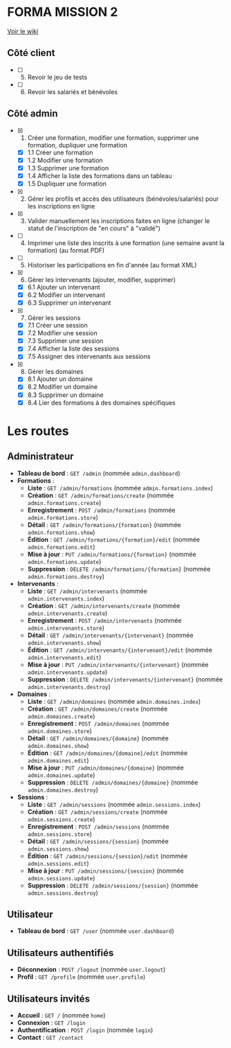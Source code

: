 # FORMA MISSION 2
[Voir le wiki](https://github.com/kckmdev/formaSio/wiki)

## Côté client 
- [ ] 5. Revoir le jeu de tests
- [ ] 6. Revoir les salariés et bénévoles

## Côté admin
- [x] 1. Créer une formation, modifier une formation, supprimer une formation, dupliquer une formation
  - [x] 1.1 Créer une formation
  - [x] 1.2 Modifier une formation
  - [x] 1.3 Supprimer une formation
  - [x] 1.4 Afficher la liste des formations dans un tableau
  - [x] 1.5 Dupliquer une formation
- [x] 2. Gérer les profils et accès des utilisateurs (bénévoles/salariés) pour les inscriptions en ligne
- [x] 3. Valider manuellement les inscriptions faites en ligne (changer le statut de l'inscription de "en cours" à "validé")
- [ ] 4. Imprimer une liste des inscrits à une formation (une semaine avant la formation) (au format PDF)
- [ ] 5. Historiser les participations en fin d'année (au format XML)
- [x] 6. Gérer les intervenants (ajouter, modifier, supprimer)
  - [x] 6.1 Ajouter un intervenant
  - [x] 6.2 Modifier un intervenant
  - [x] 6.3 Supprimer un intervenant
- [x] 7. Gérer les sessions
  - [x] 7.1 Créer une session
  - [x] 7.2 Modifier une session
  - [x] 7.3 Supprimer une session
  - [x] 7.4 Afficher la liste des sessions
  - [x] 7.5 Assigner des intervenants aux sessions
- [x] 8. Gérer les domaines
  - [x] 8.1 Ajouter un domaine
  - [x] 8.2 Modifier un domaine
  - [x] 8.3 Supprimer un domaine
  - [x] 8.4 Lier des formations à des domaines spécifiques

# Les routes

## Administrateur

- **Tableau de bord** : `GET /admin` (nommée `admin.dashboard`)
- **Formations** :
  - **Liste** : `GET /admin/formations` (nommée `admin.formations.index`)
  - **Création** : `GET /admin/formations/create` (nommée `admin.formations.create`)
  - **Enregistrement** : `POST /admin/formations` (nommée `admin.formations.store`)
  - **Détail** : `GET /admin/formations/{formation}` (nommée `admin.formations.show`)
  - **Édition** : `GET /admin/formations/{formation}/edit` (nommée `admin.formations.edit`)
  - **Mise à jour** : `PUT /admin/formations/{formation}` (nommée `admin.formations.update`)
  - **Suppression** : `DELETE /admin/formations/{formation}` (nommée `admin.formations.destroy`)
- **Intervenants** :
  - **Liste** : `GET /admin/intervenants` (nommée `admin.intervenants.index`)
  - **Création** : `GET /admin/intervenants/create` (nommée `admin.intervenants.create`)
  - **Enregistrement** : `POST /admin/intervenants` (nommée `admin.intervenants.store`)
  - **Détail** : `GET /admin/intervenants/{intervenant}` (nommée `admin.intervenants.show`)
  - **Édition** : `GET /admin/intervenants/{intervenant}/edit` (nommée `admin.intervenants.edit`)
  - **Mise à jour** : `PUT /admin/intervenants/{intervenant}` (nommée `admin.intervenants.update`)
  - **Suppression** : `DELETE /admin/intervenants/{intervenant}` (nommée `admin.intervenants.destroy`)
- **Domaines** :
  - **Liste** : `GET /admin/domaines` (nommée `admin.domaines.index`)
  - **Création** : `GET /admin/domaines/create` (nommée `admin.domaines.create`)
  - **Enregistrement** : `POST /admin/domaines` (nommée `admin.domaines.store`)
  - **Détail** : `GET /admin/domaines/{domaine}` (nommée `admin.domaines.show`)
  - **Édition** : `GET /admin/domaines/{domaine}/edit` (nommée `admin.domaines.edit`)
  - **Mise à jour** : `PUT /admin/domaines/{domaine}` (nommée `admin.domaines.update`)
  - **Suppression** : `DELETE /admin/domaines/{domaine}` (nommée `admin.domaines.destroy`)
- **Sessions** :
  - **Liste** : `GET /admin/sessions` (nommée `admin.sessions.index`)
  - **Création** : `GET /admin/sessions/create` (nommée `admin.sessions.create`)
  - **Enregistrement** : `POST /admin/sessions` (nommée `admin.sessions.store`)
  - **Détail** : `GET /admin/sessions/{session}` (nommée `admin.sessions.show`)
  - **Édition** : `GET /admin/sessions/{session}/edit` (nommée `admin.sessions.edit`)
  - **Mise à jour** : `PUT /admin/sessions/{session}` (nommée `admin.sessions.update`)
  - **Suppression** : `DELETE /admin/sessions/{session}` (nommée `admin.sessions.destroy`)

## Utilisateur

- **Tableau de bord** : `GET /user` (nommée `user.dashboard`)

## Utilisateurs authentifiés

- **Déconnexion** : `POST /logout` (nommée `user.logout`)
- **Profil** : `GET /profile` (nommée `user.profile`)

## Utilisateurs invités

- **Accueil** : `GET /` (nommée `home`)
- **Connexion** : `GET /login`
- **Authentification** : `POST /login` (nommée `login`)
- **Contact** : `GET /contact`
  